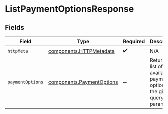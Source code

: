 # ListPaymentOptionsResponse


## Fields

| Field                                                                       | Type                                                                        | Required                                                                    | Description                                                                 |
| --------------------------------------------------------------------------- | --------------------------------------------------------------------------- | --------------------------------------------------------------------------- | --------------------------------------------------------------------------- |
| `httpMeta`                                                                  | [components.HTTPMetadata](../../models/components/httpmetadata.md)          | :heavy_check_mark:                                                          | N/A                                                                         |
| `paymentOptions`                                                            | [components.PaymentOptions](../../models/components/paymentoptions.md)      | :heavy_minus_sign:                                                          | Returns a list of available payment options for the given query<br/>parameters. |